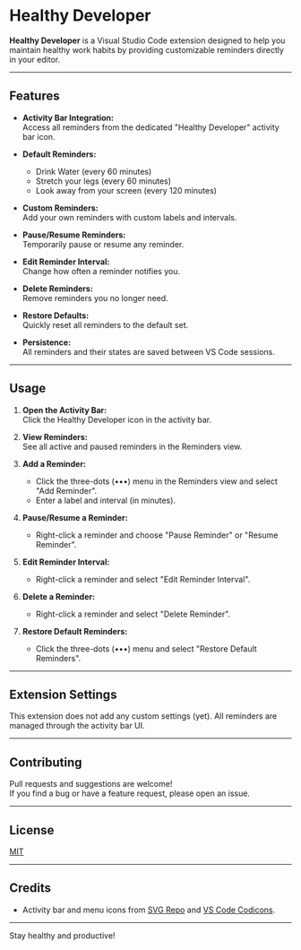 # Healthy Developer

**Healthy Developer** is a Visual Studio Code extension designed to help you maintain healthy work habits by providing customizable reminders directly in your editor.

---

## Features

- **Activity Bar Integration:**  
  Access all reminders from the dedicated "Healthy Developer" activity bar icon.

- **Default Reminders:**  
  - Drink Water (every 60 minutes)
  - Stretch your legs (every 60 minutes)
  - Look away from your screen (every 120 minutes)

- **Custom Reminders:**  
  Add your own reminders with custom labels and intervals.

- **Pause/Resume Reminders:**  
  Temporarily pause or resume any reminder.

- **Edit Reminder Interval:**  
  Change how often a reminder notifies you.

- **Delete Reminders:**  
  Remove reminders you no longer need.

- **Restore Defaults:**  
  Quickly reset all reminders to the default set.

- **Persistence:**  
  All reminders and their states are saved between VS Code sessions.

---

## Usage

1. **Open the Activity Bar:**  
   Click the Healthy Developer icon in the activity bar.

2. **View Reminders:**  
   See all active and paused reminders in the Reminders view.

3. **Add a Reminder:**  
   - Click the three-dots (•••) menu in the Reminders view and select "Add Reminder".
   - Enter a label and interval (in minutes).

4. **Pause/Resume a Reminder:**  
   - Right-click a reminder and choose "Pause Reminder" or "Resume Reminder".

5. **Edit Reminder Interval:**  
   - Right-click a reminder and select "Edit Reminder Interval".

6. **Delete a Reminder:**  
   - Right-click a reminder and select "Delete Reminder".

7. **Restore Default Reminders:**  
   - Click the three-dots (•••) menu and select "Restore Default Reminders".

---

## Extension Settings

This extension does not add any custom settings (yet). All reminders are managed through the activity bar UI.

---

## Contributing

Pull requests and suggestions are welcome!  
If you find a bug or have a feature request, please open an issue.

---

## License

[MIT](LICENSE)

---

## Credits

- Activity bar and menu icons from [SVG Repo](https://www.svgrepo.com/) and [VS Code Codicons](https://microsoft.github.io/vscode-codicons/dist/codicon.html).

---

Stay healthy and productive!
